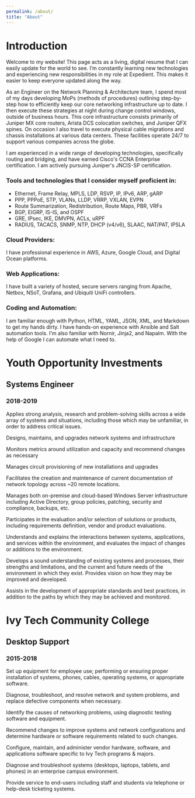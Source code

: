 ```yaml
---
permalink: /about/
title: "About"
---
```


# Introduction
Welcome to my website! This page acts as a living, digital resume that I can easily update for the world to see. I’m constantly learning new technologies and experiencing new responsibilities in my role at Expedient. This makes it easier to keep everyone updated along the way.

As an Engineer on the Network Planning & Architecture team, I spend most of my days developing MoPs (methods of procedures) outlining step-by-step how to efficiently keep our core networking infrastructure up to date. I then execute these strategies at night during change control windows, outside of business hours.  This core infrastructure consists primarily of Juniper MX core routers, Arista DCS colocation switches, and Juniper QFX spines. On occasion I also travel to execute physical cable migrations and chassis installations at various data centers. These facilities operate 24/7 to support various companies across the globe.

I am experienced in a wide range of developing technologies, specifically routing and bridging, and have earned Cisco's CCNA Enterprise certification. I am actively pursuing Juniper's JNCIS-SP certification.

### Tools and technologies that I consider myself proficient in:

* Ethernet, Frame Relay, MPLS, LDP, RSVP, IP, IPv6, ARP, gARP
* PPP, PPPoE, STP, VLANs, LLDP, VRRP, VXLAN, EVPN
* Route Summarization, Redistribution, Route Maps, PBR, VRFs
* BGP, EIGRP, IS-IS, and OSPF
* GRE, IPsec, IKE, DMVPN, ACLs, uRPF
* RADIUS, TACACS, SNMP, NTP, DHCP (v4/v6), SLAAC, NAT/PAT, IPSLA


### Cloud Providers:
I have professional experience in AWS, Azure, Google Cloud, and Digital Ocean platforms.

### Web Applications:
I have built a variety of hosted, secure servers ranging from Apache, Netbox, NSoT, Grafana, and Ubiquiti UniFi controllers.

### Coding and Automation:
I am familiar enough with Python, HTML, YAML, JSON, XML, and Markdown to get my hands dirty. I have hands-on experience with Ansible and Salt automation tools. I'm also familiar with Nornir, Jinja2, and Napalm. With the help of Google I can automate what I need to.

# Youth Opportunity Investments
## Systems Engineer
### 2018-2019
Applies strong analysis, research and problem-solving skills across a wide array of systems and situations, including those which may be unfamiliar, in order to address critical issues.

Designs, maintains, and upgrades network systems and infrastructure

Monitors metrics around utilization and capacity and recommend changes as necessary

Manages circuit provisioning of new installations and upgrades

Facilitates the creation and maintenance of current documentation of network topology across ~20 remote locations.

Manages both on-premise and cloud-based Windows Server infrastructure including Active Directory, group policies, patching, security and compliance, backups, etc.

Participates in the evaluation and/or selection of solutions or products, including requirements definition, vendor and product evaluations.

Understands and explains the interactions between systems, applications, and services within the environment, and evaluates the impact of changes or additions to the environment.

Develops a sound understanding of existing systems and processes, their strengths and limitations, and the current and future needs of the environment in which they exist. Provides vision on how they may be improved and developed.

Assists in the development of appropriate standards and best practices, in addition to the paths by which they may be achieved and monitored.

# Ivy Tech Community College
## Desktop Support
### 2015-2018
Set up equipment for employee use; performing or ensuring proper installation of systems, phones, cables, operating systems, or appropriate software.

Diagnose, troubleshoot, and resolve network and system problems, and replace defective components when necessary.

Identify the causes of networking problems, using diagnostic testing software and equipment.

Recommend changes to improve systems and network configurations and determine hardware or software requirements related to such changes.

Configure, maintain, and administer vendor hardware, software, and applications software specific to Ivy Tech programs & majors.

Diagnose and troubleshoot systems (desktops, laptops, tablets, and phones) in an enterprise campus environment.

Provide service to end-users including staff and students via telephone or help-desk ticketing systems.

